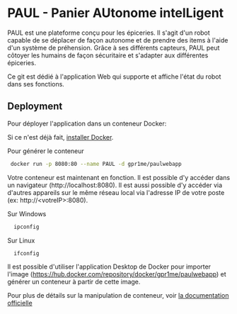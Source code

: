 
# PAUL - Panier AUtonome intelLigent

PAUL est une plateforme conçu pour les épiceries. Il s'agit d'un robot capable de se déplacer de façon autonome et de prendre des items à l'aide d'un système de préhension. Grâce à ses différents capteurs, PAUL peut côtoyer les humains de façon sécuritaire et s'adapter aux différentes épiceries. 

Ce git est dédié à l'application Web qui supporte et affiche l'état du robot dans ses fonctions.
## Deployment

Pour déployer l'application dans un conteneur Docker:

Si ce n'est déjà fait, <a href="https://docs.docker.com/get-docker/">installer Docker</a>.


Pour générer le conteneur

 ```bash
  docker run -p 8080:80 --name PAUL -d gpr1me/paulwebapp
```
Votre conteneur est maintenant en fonction. Il est possible d'y accéder dans un navigateur (http://localhost:8080). Il est aussi possible d'y accéder via d'autres appareils sur le même réseau local via l'adresse IP de votre poste (ex: http://\<votreIP\>:8080).

Sur Windows
```bash
  ipconfig
```
Sur Linux
```bash
  ifconfig
```

Il est possible d'utiliser l'application Desktop de Docker pour importer l'image (https://hub.docker.com/repository/docker/gpr1me/paulwebapp) et générer un conteneur à partir de cette image.

Pour plus de détails sur la manipulation de conteneur, voir <a href="https://docs.docker.com/engine/reference/run/">la documentation officielle</a>
